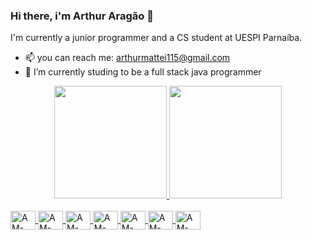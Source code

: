 ### Hi there, i'm Arthur Aragão 👋

<!--
**arthur360cgf/arthur360cgf** is a ✨ _special_ ✨ repository because its `README.md` (this file) appears on your GitHub profile.

Here are some ideas to get you started:

- 🔭 I’m currently working on ...
- 🌱 I’m currently learning ...
- 👯 I’m looking to collaborate on ...
- 🤔 I’m looking for help with ...
- 💬 Ask me about ...
- 📫 How to reach me: arthurmattei115@gmail.com
- 😄 Pronouns: ...
- ⚡ Fun fact: ...
-->
I'm currently a junior programmer and a CS student at UESPI Parnaíba.
- 📫 you can reach me: arthurmattei115@gmail.com  
- 🌱 I’m currently studing to be a full stack java programmer 

<div align="center">
  <a href="https://github.com/arthur360cgf">
  <img height="180em" src="https://github-readme-stats.vercel.app/api?username=arthur360cgf&show_icons=true&theme=radical&include_all_commits=true&count_private=true">
  <img height="180em" src="https://github-readme-stats.vercel.app/api/top-langs/?username=arthur360cgf&layout=compact&langs_count=7&theme=radical">
</div>

<div style="display: inline_block"><br>
  <img align="center" alt="AM-Linux" height="30" width="40" src="https://cdn.jsdelivr.net/gh/devicons/devicon/icons/linux/linux-plain.svg" />
 
  <img align="center" alt="AM-SQL" height="30" width="40" src="https://cdn.jsdelivr.net/gh/devicons/devicon/icons/mysql/mysql-original.svg" />

  <img align="center" alt="AM-Postgresql" height="30" width="40" src="https://cdn.jsdelivr.net/gh/devicons/devicon/icons/postgresql/postgresql-plain.svg" />
  
  <img align="center" alt="AM-Java" height="30" width="40" src="https://cdn.jsdelivr.net/gh/devicons/devicon/icons/java/java-original.svg" />
  
  <img align="center" alt="AM-HTML" height="30" width="40" src="https://cdn.jsdelivr.net/gh/devicons/devicon/icons/html5/html5-plain.svg" />
  
  <img align="center" alt="AM-CSS" height="30" width="40" src="https://cdn.jsdelivr.net/gh/devicons/devicon/icons/css3/css3-plain.svg" />
   
  <img align="center" alt="AM-CSS" height="30" width="40" src="https://cdn.jsdelivr.net/gh/devicons/devicon/icons/javascript/javascript-original.svg" />
           
          
</div>
